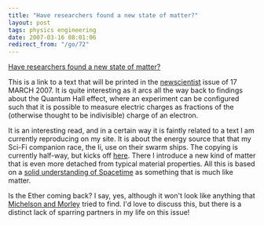 ```yaml
---
title: "Have researchers found a new state of matter?"
layout: post
tags: physics engineering
date: 2007-03-16 08:01:06
redirect_from: "/go/72"
---
```


[Have researchers found a new state of matter?](http://www.eurekalert.org/pub_releases/2007-03/ns-hrf031407.php)

This is a link to a text that will be printed in the [newscientist](http://www.newscientist.com) issue of 17 MARCH 2007. It is quite interesting as it arcs all the way back to findings about the Quantum Hall effect, where an experiment can be configured such that it is possible to measure electric charges as fractions of the (otherwise thought to be indivisible) charge of an electron.

It is an interesting read, and in a certain way it is faintly related to a text I am currently reproducing on my site. It is about the energy source that that my Sci-Fi companion race, the Ii, use on their swarm ships. The copying is currently half-way, but kicks off [here](?q=node/94). There I introduce a new kind of matter that is even more detached from typical material properties. All this is based on a [solid understanding of Spacetime](?q=node/46) as something that is much like matter. 

Is the Ether coming back? I say, yes, although it won't look like anything that [Michelson and Morley](http://en.wikipedia.org/wiki/Michelson%E2%80%93Morley) tried to find. I'd love to discuss this, but there is a distinct lack of sparring partners in my life on this issue!